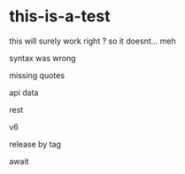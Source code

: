 # this-is-a-test

this will surely work right ?
so it doesnt...
meh

syntax was wrong

missing quotes

api data

rest

v6

release by tag

await
